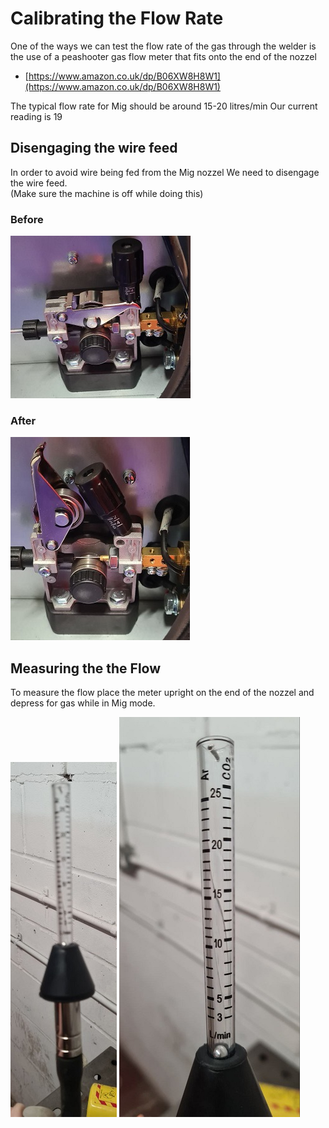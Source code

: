 # Calibrating the Flow Rate

One of the ways we can test the flow rate of the gas through the welder
is the use of a peashooter gas flow meter that fits onto the end of the nozzel

  * [https://www.amazon.co.uk/dp/B06XW8H8W1](https://www.amazon.co.uk/dp/B06XW8H8W1)

The typical flow rate for Mig should be around 15-20 litres/min
Our current reading is 19

## Disengaging the wire feed

In order to avoid wire being fed from the Mig nozzel
We need to disengage the wire feed.  
(Make sure the machine is off while doing this)

### Before

![wire-feed-before.jpg](images/wire-feed-before.jpg)

### After

![wire-feed-after.jpg](images/wire-feed-after.jpg)

## Measuring the the Flow

To measure the flow place the meter upright on the end of the nozzel and depress for gas while in Mig mode.

![measure1.jpg](images/measure1.jpg)
![measure2.jpg](images/measure2.jpg)
